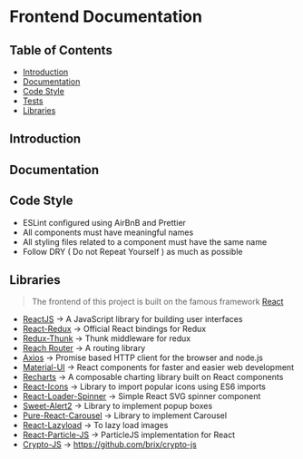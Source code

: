 # Frontend Documentation

## Table of Contents

- [Introduction](#introduction)
- [Documentation](#documentation)
- [Code Style](#codestyle)
- [Tests](#tests)
- [Libraries](#library)

## Introduction

## Documentation

## Code Style

- ESLint configured using AirBnB and Prettier
- All components must have meaningful names
- All styling files related to a component must have the same name
- Follow DRY ( Do not Repeat Yourself ) as much as possible

## Libraries

> The frontend of this project is built on the famous framework [ React](https://reactjs.org/)

- [ ReactJS](https://reactjs.org/) -> A JavaScript library for building user interfaces
- [ React-Redux](https://react-redux.js.org/) -> Official React bindings for Redux
- [ Redux-Thunk](https://github.com/reduxjs/redux-thunk) -> Thunk middleware for redux
- [ Reach Router](https://reach.tech/router/tutorial/01-intro) -> A routing library
- [ Axios](https://github.com/axios/axios) -> Promise based HTTP client for the browser and node.js
- [ Material-UI](https://material-ui.com/) -> React components for faster and easier web development
- [ Recharts](http://recharts.org/en-US/) -> A composable charting library built on React components
- [ React-Icons](https://react-icons.github.io/) -> Library to import popular icons using ES6 imports
- [ React-Loader-Spinner](https://mhnpd.github.io/react-loader-spinner/) -> Simple React SVG spinner component
- [ Sweet-Alert2](https://sweetalert2.github.io/) -> Library to implement popup boxes
- [ Pure-React-Carousel](https://express-labs.github.io/pure-react-carousel/) -> Library to implement Carousel
- [ React-Lazyload](https://reach.tech/router/tutorial/01-intro) -> To lazy load images
- [ React-Particle-JS](https://rpj.bembi.org/#simple) -> ParticleJS implementation for React
- [ Crypto-JS](https://github.com/brix/crypto-js) -> https://github.com/brix/crypto-js
